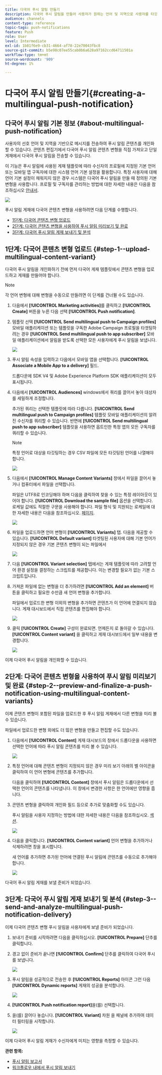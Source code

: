 ```yaml
---
title: 다국어 푸시 알림 만들기
description: 다국어 푸시 알림을 만들어 사용자가 원하는 언어 및 지역으로 사용자를 타깃팅할 수 있습니다.
audience: channels
content-type: reference
topic-tags: push-notifications
feature: Push
role: User
level: Intermediate
exl-id: 1b81f6e9-cb31-4664-af78-22e70043fbc8
source-git-commit: b5e98c07ee55cab0b6a628a97162ccd64711501a
workflow-type: tm+mt
source-wordcount: '909'
ht-degree: 1%

---
```


# 다국어 푸시 알림 만들기{#creating-a-multilingual-push-notification}

## 다국어 푸시 알림 기본 정보 {#about-multilingual-push-notification}

사용자의 선호 언어 및 지역을 기반으로 메시지를 전송하여 푸시 알림 콘텐츠를 개인화할 수 있습니다. 콘텐츠 편집기에서 다국어 푸시 알림 콘텐츠 변형을 직접 가져오고 단일 게재에서 다국어 푸시 알림을 전송할 수 있습니다.

이 기능은 푸시 알림에 사용된 게재 템플릿에 따라 수신자의 프로필에 지정된 기본 언어 또는 모바일 앱 구독자에 대한 시스템 언어 기본 설정을 활용합니다. 특정 사용자에 대해 언어 기본 설정이 채워지지 않은 경우 시스템은 다국어 푸시 알림을 만들 때 정의된 기본 변형을 사용합니다. 프로필 및 구독자를 관리하는 방법에 대한 자세한 내용은 다음을 참조하십시오 [안내서](../../audiences/using/get-started-profiles-and-audiences.md).

![](assets/multivariant_push_1.png)

푸시 알림 게재에 다국어 콘텐츠 변형을 사용하려면 다음 단계를 수행합니다.

* [1단계: 다국어 콘텐츠 변형 업로드](#step-1--upload-multilingual-content-variant)
* [2단계: 다국어 콘텐츠 변형을 사용하여 푸시 알림 미리보기 및 완료](#step-2--preview-and-finalize-a-push-notification-using-multilingual-content-variants)
* [3단계: 다국어 푸시 알림 게재 보내기 및 분석](#step-3--send-and-analyze-multilingual-push-notification-delivery)

## 1단계: 다국어 콘텐츠 변형 업로드 {#step-1--upload-multilingual-content-variant}

다국어 푸시 알림을 개인화하기 전에 먼저 다국어 게재 템플릿에서 콘텐츠 변형을 업로드하고 게재를 만들어야 합니다.

>[!NOTE]
>
>각 언어 변형에 대해 변형을 수동으로 만들려면 이 단계를 건너뛸 수도 있습니다.

1. 다음에서 **[!UICONTROL Marketing activities]**&#x200B;를 클릭하고 **[!UICONTROL Create]** 버튼을 누른 다음 선택 **[!UICONTROL Push notification]**.
1. 템플릿 선택 **[!UICONTROL Send multilingual push to Campaign profiles]** 모바일 애플리케이션 또는 템플릿을 구독한 Adobe Campaign 프로필을 타겟팅하려는 경우 **[!UICONTROL Send multilingual push to app subscriber]** 모바일 애플리케이션에서 알림을 받도록 선택한 모든 사용자에게 푸시 알림을 보냅니다.

   ![](assets/multivariant_push_2.png)

1. 푸시 알림 속성을 입력하고 다음에서 모바일 앱을 선택합니다. **[!UICONTROL Associate a Mobile App to a delivery]** 필드.

   드롭다운에 SDK V4 및 Adobe Experience Platform SDK 애플리케이션이 모두 표시됩니다.

1. 다음에서 **[!UICONTROL Audiences]** windows에서 쿼리를 끌어서 놓아 대상자를 세밀하게 조정합니다.

   추가된 쿼리는 선택한 템플릿에 따라 다릅니다. **[!UICONTROL Send multilingual push to Campaign profiles]** 템플릿 모바일 애플리케이션의 알려진 수신자를 쿼리할 수 있습니다. 반면에 **[!UICONTROL Send multilingual push to app subscriber]** 템플릿을 사용하면 옵트인한 특정 앱의 모든 구독자를 쿼리할 수 있습니다.
   >[!NOTE]
   >
   >특정 언어로 대상을 타깃팅하는 경우 CSV 파일에 모든 타깃팅된 언어를 나열해야 합니다.

   ![](assets/push_notif_audience.png)

1. 다음에서 **[!UICONTROL Manage Content Variants]** 창에서 파일을 끌어서 놓거나 컴퓨터에서 파일을 선택합니다.

   파일은 UTF8로 인코딩해야 하며 다음을 클릭하여 찾을 수 있는 특정 레이아웃이 있어야 합니다. **[!UICONTROL Download the sample file]** 옵션을 선택합니다. 로케일 값에도 적절한 구문을 사용해야 합니다. 파일 형식 및 지원되는 로케일에 대한 자세한 내용은 다음을 참조하십시오. [페이지](../../channels/using/generating-csv-multilingual-push.md).

   ![](assets/multivariant_push_4.png)

1. 파일을 업로드하면 언어 변형이 **[!UICONTROL Variants]** 탭. 다음을 제공할 수 있습니다. **[!UICONTROL Default variant]** 타겟팅된 사용자에 대해 기본 언어가 지정되지 않은 경우 기본 콘텐츠 변형이 되는 파일에서

   ![](assets/multivariant_push_5.png)

1. 다음 **[!UICONTROL Variant selection]** 탭에서는 게재 템플릿에 따라 고려할 언어 환경 설정을 결정하는 스크립트를 제공합니다. 이는 변경할 필요가 없는 기본 스크립트입니다.
1. 가져온 파일에 없는 변형을 더 추가하려면 **[!UICONTROL Add an element]** 버튼을 클릭하고 필요한 수만큼 새 언어 변형을 추가합니다.

   파일에서 업로드한 변형 이외의 변형을 추가하면 콘텐츠가 이 언어에 연결되지 않습니다. 게재 대시보드에서 직접 콘텐츠를 편집해야 합니다.

   ![](assets/multivariant_push_6.png)

1. 클릭 **[!UICONTROL Create]** 구성이 완료되면. 언제든지 로 돌아갈 수 있습니다. **[!UICONTROL Content variant]** 을 클릭하고 게재 대시보드에서 일부 내용을 변경합니다.

   ![](assets/multivariant_push_8.png)

이제 다국어 푸시 알림을 개인화할 수 있습니다.

## 2단계: 다국어 콘텐츠 변형을 사용하여 푸시 알림 미리보기 및 완료 {#step-2--preview-and-finalize-a-push-notification-using-multilingual-content-variants}

이제 콘텐츠 변형이 포함된 파일을 업로드한 후 푸시 알림 게재에서 다른 변형을 미리 볼 수 있습니다.

파일에서 업로드한 변형 외에도 더 많은 변형을 만들고 편집할 수도 있습니다.

1. 다음에서 **[!UICONTROL Content]** 게재 대시보드의 창에서 드롭다운을 사용하면 선택한 언어에 따라 푸시 알림 콘텐츠를 미리 볼 수 있습니다.

   ![](assets/multivariant_push_7.png)

1. 특정 언어에 대해 콘텐츠 변형이 지정되지 않은 경우 미리 보기 아래의 벨 아이콘을 클릭하여 이 언어 변형에 콘텐츠를 추가합니다.

   다음을 클릭하여 **[!UICONTROL Content]** 창에서 푸시 알림은 드롭다운에서 선택한 언어의 콘텐츠를 나타냅니다. 이 창에서 변경한 사항은 한 언어에만 영향을 줍니다.

1. 콘텐츠 변형을 클릭하여 개인화 필드 등으로 추가로 맞춤화할 수도 있습니다.

   푸시 알림을 사용자 지정하는 방법에 대한 자세한 내용은 다음을 참조하십시오. [섹션](../../channels/using/customizing-a-push-notification.md).

   ![](assets/multivariant_push_9.png)

1. 다음을 클릭합니다. **[!UICONTROL Content variant]** 언어 변형을 추가하거나 삭제하려면 창을 표시합니다.

   새 언어를 추가하면 추가된 언어에 연결된 푸시 알림에 콘텐츠를 수동으로 추가해야 합니다.

   ![](assets/multivariant_push_10.png)

다국어 푸시 알림 게재를 보낼 준비가 되었습니다.

## 3단계: 다국어 푸시 알림 게재 보내기 및 분석 {#step-3--send-and-analyze-multilingual-push-notification-delivery}

이제 다국어 콘텐츠 변형 푸시 알림을 사용자에게 보낼 준비가 되었습니다.

1. 보내기 준비를 시작하려면 다음을 클릭하십시오. **[!UICONTROL Prepare]** 단추를 클릭합니다.
1. 경고 없이 준비가 끝나면 **[!UICONTROL Confirm]** 단추를 클릭하여 다국어 푸시를 보냅니다.

   ![](assets/multivariant_push_12.png)

1. 푸시 알림을 성공적으로 전송한 후 **[!UICONTROL Reports]** 아이콘 그런 다음 **[!UICONTROL Dynamic reports]** 게재의 성공을 분석합니다.

   ![](assets/multivariant_push_13.png)

1. **[!UICONTROL Push notification report]**&#x200B;을(를) 선택합니다.
1. 을(를) 끌어다 놓습니다. **[!UICONTROL Variant]** 차원 을 패널에 추가하여 데이터 필터링을 시작합니다.

   ![](assets/multivariant_push_11.png)

이제 다국어 푸시 알림 게재가 수신자에게 미치는 영향을 측정할 수 있습니다.

**관련 항목:**

* [푸시 알림 보고서](../../reporting/using/push-notification-report.md)
* [워크플로우 내에서 푸시 알림 보내기](../../automating/using/push-notification-delivery.md)
